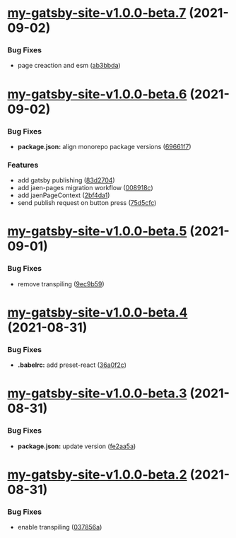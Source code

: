 # [my-gatsby-site-v1.0.0-beta.7](https://github.com/snek-at/jaen/compare/my-gatsby-site-v1.0.0-beta.6...my-gatsby-site-v1.0.0-beta.7) (2021-09-02)


### Bug Fixes

* page creaction and esm ([ab3bbda](https://github.com/snek-at/jaen/commit/ab3bbdabc37ae4ef14044bd6b29c4dfb80254362))

# [my-gatsby-site-v1.0.0-beta.6](https://github.com/snek-at/jaen/compare/my-gatsby-site-v1.0.0-beta.5...my-gatsby-site-v1.0.0-beta.6) (2021-09-02)


### Bug Fixes

* **package.json:** align monorepo package versions ([69661f7](https://github.com/snek-at/jaen/commit/69661f761edc4aa6c0839cb0a588dd328ec098a5))


### Features

* add gatsby publishing ([83d2704](https://github.com/snek-at/jaen/commit/83d270482c60a7783b408c7f954e8e148e51e741))
* add jaen-pages migration workflow ([008918c](https://github.com/snek-at/jaen/commit/008918cc1c8d8ee88ad914f674b978ebc68e21c6))
* add jaenPageContext ([2bf4da1](https://github.com/snek-at/jaen/commit/2bf4da1a154de2db83ebbec6fad5cfa3a758053b))
* send publish request on button press ([75d5cfc](https://github.com/snek-at/jaen/commit/75d5cfcb35bcde7e7f3d455b44b9921e1dd2eefa))

# [my-gatsby-site-v1.0.0-beta.5](https://github.com/snek-at/jaen/compare/my-gatsby-site-v1.0.0-beta.4...my-gatsby-site-v1.0.0-beta.5) (2021-09-01)


### Bug Fixes

* remove transpiling ([9ec9b59](https://github.com/snek-at/jaen/commit/9ec9b59b69515bbdf3c47b77c9434ce2b38632f3))

# [my-gatsby-site-v1.0.0-beta.4](https://github.com/snek-at/jaen/compare/my-gatsby-site-v1.0.0-beta.3...my-gatsby-site-v1.0.0-beta.4) (2021-08-31)


### Bug Fixes

* **.babelrc:** add preset-react ([36a0f2c](https://github.com/snek-at/jaen/commit/36a0f2cba18b74a4a2a20e94bdc9d61f29c7089b))

# [my-gatsby-site-v1.0.0-beta.3](https://github.com/snek-at/jaen/compare/my-gatsby-site-v1.0.0-beta.2...my-gatsby-site-v1.0.0-beta.3) (2021-08-31)


### Bug Fixes

* **package.json:** update version ([fe2aa5a](https://github.com/snek-at/jaen/commit/fe2aa5a3c8a24533cf12497f1c96166cfd91b159))

# [my-gatsby-site-v1.0.0-beta.2](https://github.com/snek-at/jaen/compare/my-gatsby-site-v1.0.0-beta.1...my-gatsby-site-v1.0.0-beta.2) (2021-08-31)


### Bug Fixes

* enable transpiling ([037856a](https://github.com/snek-at/jaen/commit/037856a4bad791be351cc03b2afb29c65f9b8bff))
